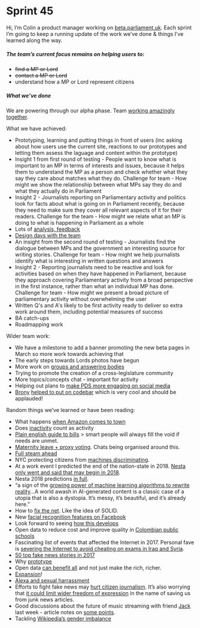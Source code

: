 # Sprint 45

Hi, I’m Colin a product manager working on [beta.parliament.uk](https://beta.parliament.uk/). Each sprint I’m going to keep a running update of the work we’ve done & things I’ve learned along the way.

##### The team’s current focus remains on helping users to:
* ~~find a MP or Lord~~
* ~~contact a MP or Lord~~
* understand how a MP or Lord represent citizens

##### What we’ve done
We are powering through our alpha phase. Team [working amazingly together](https://twitter.com/laurencegrinyer/status/961643841936904192).

What we have achieved:
* Prototyping, learning and putting things in front of users (inc asking about how users use the current site, reactions to our prototypes and letting them assess the laguage and content within the prototype)
* Insight 1 from first round of testing - People want to know what is important to an MP in terms of interests and issues, because it helps them to understand the MP as a person and check whether what they say they care about matches what they do. Challenge for team - How might we show the relationship between what MPs say they do and what they actually do in Parliament
* Insight 2 - Journalists reporting on Parliamentary activity and politics look for facts about what is going on in Parliament recently, because they need to make sure they cover all relevant aspects of it for their readers. Challenge for the team - How might we relate what an MP is doing to what is happening in Parliament as a whole
* Lots of [analysis, feedback](https://twitter.com/MarttiinaK/status/958446489495273473)
* [Design days with the team](https://twitter.com/ParliDigital/status/964166494362927111)
* An insight from the second round of testing - Journalists find the dialogue between MPs and the government an interesting source for writing stories. Challenge for team - How might we help journalists identify what is interesting in written questions and answers
* Insight 2 - Reporting journalists need to be reactive and look for activities based on when they have happened in Parliament, because they approach covering Parliamentary activity from a broad perspective in the first instance, rather than what an individual MP has done. Challenge for team - How might we present a broad picture of parliamentary activity without overwhelming the user
* Written Q's and A's likely to be first activity ready to deliver so extra work around them, including potential measures of success
* BA catch-ups
* Roadmapping work

Wider team work:
* We have a milestone to add a banner promoting the new beta pages in March so more work towards achieving that
* The early steps towards Lords photos have begun
* More work on [groups and answering bodies](https://github.com/ukparliament/ontologies/blob/master/urls.csv)
* Trying to promote the creation of a cross-legislature community
* More topics/concepts chat - important for activity
* Helping out plans to [make PDS more engaging on social media](https://twitter.com/ParliDigital)
* [Brony](https://twitter.com/bryonywatson1) [helped to put on codebar](https://twitter.com/bryonywatson1/status/959013752057356288) which is very cool and should be applauded!

Random things we’ve learned or have been reading:
* What happens [when Amazon comes to town](https://www.citylab.com/equity/2018/02/what-amazon-does-to-poor-cities/552101/?utm_source=recode)
* Does [inactivity](https://webrootsdemocracy.org/2018/01/30/3-5m-spent-towards-mps-standing-division-lobbies/) count as activity
* [Plain english guide to bills](https://www.reddit.com/r/unitedkingdom/comments/7tqw5z/here_are_all_the_laws_mps_are_voting_on_this_week/) > smart people will always fill the void if needs are unmet.
* [Maternity leave + proxy voting](https://www.theguardian.com/politics/2018/feb/01/baby-leave-proxy-voting-system-for-mps-close-to-approval). Chats being organised around this.
* [Full steam ahead](http://www.bbc.co.uk/news/business-42423047)
* NYC protecting citizens from [machines discriminating](https://www.propublica.org/article/new-york-city-moves-to-create-accountability-for-algorithms).
* At a work event I predicted the end of the nation-state in 2018. [Nesta only went and said that may begin in 2018](https://www.nesta.org.uk/2018-predictions/nation-state-goes-virtual).
* Nesta 2018 predictions [in full](https://www.nesta.org.uk/2018-predictions).
* “a sign of the [growing power of machine learning algorithms to rewrite reality](https://www.wired.com/story/future-of-artificial-intelligence-2018/)...A world awash in AI-generated content is a classic case of a utopia that is also a dystopia. It’s messy, it’s beautiful, and it’s already here.”
* How to [fix the net](https://www.wired.co.uk/article/the-webs-greatest-minds-on-how-to-fix-it). Like the idea of SOLID.
* New [facial recognition features on Facebook](https://www.technologyreview.com/the-download/609816/facebooks-ai-will-tell-you-when-any-picture-of-your-face-gets-uploaded/)
* Look forward to seeing [how this develops](https://www.openbanking.org.uk/customers/)
* Open data to reduce cost and improve quality in [Colombian public schools](https://www.theguardian.com/public-leaders-network/2018/jan/03/8p-banana-open-public-procurement-bogota-colombia)
* Fascinating list of events that affected the Internet in 2017. Personal fave is [severing the Internet to avoid cheating on exams in Iraq and Syria](https://dyn.com/blog/2017-internet-intelligence-roundup/).
* [50 top fake news stories in 2017](https://www.buzzfeed.com/craigsilverman/these-are-50-of-the-biggest-fake-news-hits-on-facebook-in?utm_term=.dy4aNOWQA#.csgPLO94r)
* Why [prototype](https://www.producttalk.org/2018/01/rapid-prototyping/)
* Open data [can benefit all](http://www.jenitennison.com/2018/01/14/data-monopolies.html) and not just make the rich, richer.
* [Expansion](https://www.cnet.com/news/google-expands-network-with-new-data-centers-subsea-cables/)!
* [Alexa and sexual harrassment](https://work.qz.com/1180607/amazons-alexa-is-now-a-feminist-and-shes-sorry-if-that-upsets-you/)
* Efforts to fight fake news may [hurt citizen journalism](https://misinfocon.com/citizen-journalism-could-become-collateral-damage-in-the-fight-against-fake-news-c93658a59fd4). It’s also worrying that [it could limit wider freedom of expression](https://theintercept.com/2018/01/10/first-france-now-brazil-unveils-plans-to-empower-the-government-to-censure-the-internet-in-the-name-of-stopping-fake-news/) in the name of saving us from junk news articles.
* Good discussions about the future of music streaming with friend [Jack](https://twitter.com/webster_jd?lang=en) last week - article notes on [some points](https://pitchfork.com/features/oped/how-to-be-a-responsible-music-fan-in-the-age-of-streaming/).
* Tackling [Wikipedia’s gender imbalance](https://www.inverse.com/article/39999-wikipedias-women-editors)
